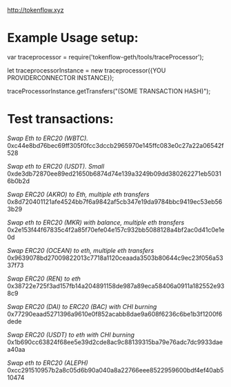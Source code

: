 http://tokenflow.xyz

# Example Usage setup:

var traceprocessor = require('tokenflow-geth/tools/traceProcessor');

let traceprocessorInstance = new traceprocessor({YOU PROVIDERCONNECTOR INSTANCE});

traceProcessorInstance.getTransfers("(SOME TRANSACTION HASH)");

# Test transactions:

_Swap Eth to ERC20 (WBTC)._
0xc44e8bd76bec69ff305f0fcc3dccb2965970e145ffc083e0c27a22a06542f528

_Swap eth to ERC20 (USDT). Small_
0xde3db72870ee89ed21650b6874d74e139a3249b09dd380262271eb50316b0b2d

_Swap ERC20 (AKRO) to Eth, multiple eth transfers_
0x8d720401121afe4524bb7f6a9842af5cb347e19da9784bbc9419ec53eb563b29

_Swap eth to ERC20 (MKR) with balance, multiple eth transfers_
0x2e153f44f67835c4f2a85f70efe04e157c932bb5088128a4bf2ac0d41c0e1e0d

_Swap ERC20 (OCEAN) to eth, multiple eth transfers_
0x9639078bd27009822013c7718a1120ceaada3503b80644c9ec23f056a5337f73

_Swap ERC20 (REN) to eth_
0x38722e725f3ad157fb14a204891158de987a89eca58406a0911a182552e938c9

_Swap ERC20 (DAI) to ERC20 (BAC) with CHI burning_
0x77290eaad5271396a9610e0f852acabb8dae9a608f6236c6be1b3f1200f6dede

_Swap ERC20 (USDT) to eth with CHI burning_
0x1b690cc63824f68ee5e39d2cde8ac9c88139315ba79e76adc7dc9933daea40aa

_Swap eth to ERC20 (ALEPH)_
0xcc291510957b2a8c05d6b90a040a8a22766eee8522959600bdf4ef40ab510474
